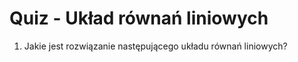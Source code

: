  # Quiz - Układ równań liniowych

1. Jakie jest rozwiązanie następującego układu równań liniowych?


